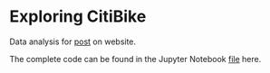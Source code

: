 # Exploring CitiBike

Data analysis for [post](http://luisvalesilva.github.io/citibike.html) on website.

The complete code can be found in the Jupyter Notebook [file](exploring_citibike.ipynb) here.
